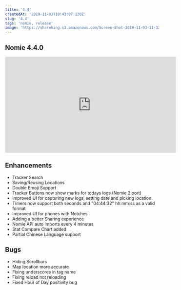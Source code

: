 ```yaml
---
title: '4.4'
createdAt: '2019-11-03T19:43:07.130Z'
slug: '4.4'
tags: 'nomie, release'
image: 'https://shareking.s3.amazonaws.com/Screen-Shot-2019-11-03-11-32-37.71.png'
---
```


## Nomie 4.4.0

<iframe width="560" height="315" src="https://www.youtube.com/embed/Lmpytrsj6mg" frameborder="0" allow="accelerometer; autoplay; encrypted-media; gyroscope; picture-in-picture" allowfullscreen></iframe>

## Enhancements

- Tracker Search
- Saving/Reusing Locations
- Double Emoji Support
- Tracker Buttons now show marks for todays logs (Nomie 2 port)
- Improved UI for capturing new logs, setting date and picking location
- Timers now support both seconds and "04:44:32" hh:mm:ss as a valid format
- Improved UI for phones with Notches
- Adding a better Sharing experience
- Nomie API auto imports every 4 minutes
- Stat Compare Chart added
- Partial Chinese Language support

## Bugs

- Hiding Scrollbars
- Map location more accurate
- Fixing underscores in tag name
- Fixing reload not reloading
- Fixed Hour of Day positivity bug

